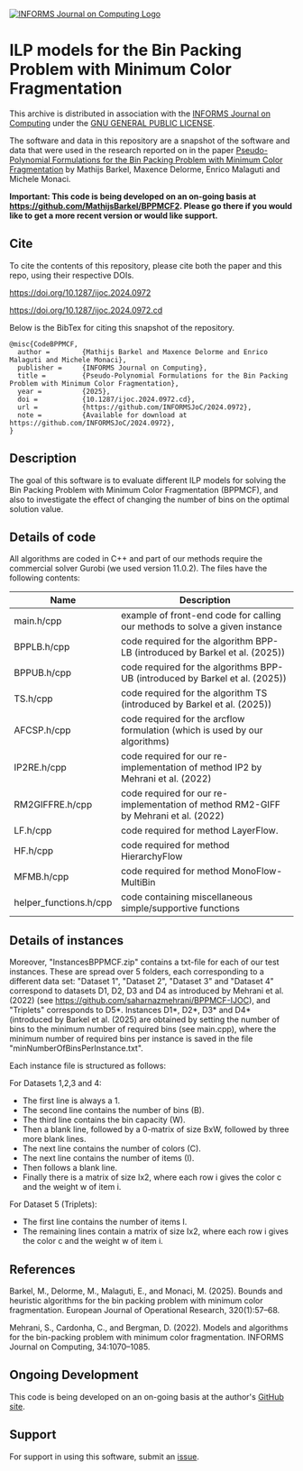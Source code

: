 [![INFORMS Journal on Computing Logo](https://INFORMSJoC.github.io/logos/INFORMS_Journal_on_Computing_Header.jpg)](https://pubsonline.informs.org/journal/ijoc)

# ILP models for the Bin Packing Problem with Minimum Color Fragmentation

This archive is distributed in association with the [INFORMS Journal on
Computing](https://pubsonline.informs.org/journal/ijoc) under the [GNU GENERAL PUBLIC LICENSE](LICENSE).

The software and data in this repository are a snapshot of the software and data
that were used in the research reported on in the paper 
[Pseudo-Polynomial Formulations for the Bin Packing Problem with Minimum Color Fragmentation](https://doi.org/10.1287/ijoc.2024.0972) by Mathijs Barkel, Maxence Delorme, Enrico Malaguti and Michele Monaci.

**Important: This code is being developed on an on-going basis at 
https://github.com/MathijsBarkel/BPPMCF2. Please go there if you would like to
get a more recent version or would like support.**

## Cite

To cite the contents of this repository, please cite both the paper and this repo, using their respective DOIs.

https://doi.org/10.1287/ijoc.2024.0972

https://doi.org/10.1287/ijoc.2024.0972.cd

Below is the BibTex for citing this snapshot of the repository.

```
@misc{CodeBPPMCF,
  author =        {Mathijs Barkel and Maxence Delorme and Enrico Malaguti and Michele Monaci},
  publisher =     {INFORMS Journal on Computing},
  title =         {Pseudo-Polynomial Formulations for the Bin Packing Problem with Minimum Color Fragmentation},
  year =          {2025},
  doi =           {10.1287/ijoc.2024.0972.cd},
  url =           {https://github.com/INFORMSJoC/2024.0972},
  note =          {Available for download at https://github.com/INFORMSJoC/2024.0972},
}  
```

## Description

The goal of this software is to evaluate different ILP models for solving the Bin Packing Problem with Minimum Color Fragmentation (BPPMCF), 
and also to investigate the effect of changing the number of bins on the optimal solution value.

## Details of code

All algorithms are coded in C++ and part of our methods require the commercial solver Gurobi (we used version 11.0.2). The files have the following contents:

| Name  | Description |
| ------------- | ------------- |
| main.h/cpp  | example of front-end code for calling our methods to solve a given instance  |
| BPPLB.h/cpp | code required for the algorithm BPP-LB (introduced by Barkel et al. (2025))  |
| BPPUB.h/cpp | code required for the algorithms BPP-UB (introduced by Barkel et al. (2025))  |
| TS.h/cpp | code required for the algorithm TS (introduced by Barkel et al. (2025))  |
| AFCSP.h/cpp | code required for the arcflow formulation (which is used by our algorithms)  |
| IP2RE.h/cpp | code required for our re-implementation of method IP2 by Mehrani et al. (2022)  |
| RM2GIFFRE.h/cpp | code required for our re-implementation of method RM2-GIFF by Mehrani et al. (2022)  |
| LF.h/cpp | code required for method LayerFlow.  |
| HF.h/cpp | code required for method HierarchyFlow |
| MFMB.h/cpp | code required for method MonoFlow-MultiBin |
| helper_functions.h/cpp | code containing miscellaneous simple/supportive functions |

## Details of instances
Moreover, "InstancesBPPMCF.zip" contains a txt-file for each of our test instances. These are spread over 5 folders, each corresponding to a different data set: "Dataset 1", "Dataset 2", "Dataset 3" and "Dataset 4" correspond to datasets D1, D2, D3 and D4 as introduced by Mehrani et al. (2022) (see https://github.com/saharnazmehrani/BPPMCF-IJOC), and "Triplets" corresponds to D5*. Instances D1*, D2*, D3* and D4* (introduced by Barkel et al. (2025) are obtained by setting the number of bins to the minimum number of required bins (see main.cpp), where the minimum number of required bins per instance is saved in the file "minNumberOfBinsPerInstance.txt".

Each instance file is structured as follows: 

For Datasets 1,2,3 and 4:
- The first line is always a 1.
- The second line contains the number of bins (B).
- The third line contains the bin capacity (W).
- Then a blank line, followed by a 0-matrix of size BxW, followed by three more blank lines.
- The next line contains the number of colors (C).
- The next line contains the number of items (I).
- Then follows a blank line.
- Finally there is a matrix of size Ix2, where each row i gives the color c and the weight w of item i.

For Dataset 5 (Triplets):
- The first line contains the number of items I.
- The remaining lines contain a matrix of size Ix2, where each row i gives the color c and the weight w of item i.

## References

Barkel, M., Delorme, M., Malaguti, E., and Monaci, M. (2025). Bounds and heuristic algorithms for the bin packing problem with minimum color fragmentation. European Journal of Operational Research, 320(1):57–68.

Mehrani, S., Cardonha, C., and Bergman, D. (2022). Models and algorithms for the bin-packing problem with minimum color fragmentation. INFORMS Journal on Computing, 34:1070–1085.

## Ongoing Development

This code is being developed on an on-going basis at the author's
[GitHub site](https://github.com/MathijsBarkel/BPPMCF2).

## Support

For support in using this software, submit an
[issue](https://github.com/MathijsBarkel/BPPMCF2/issues/new).
